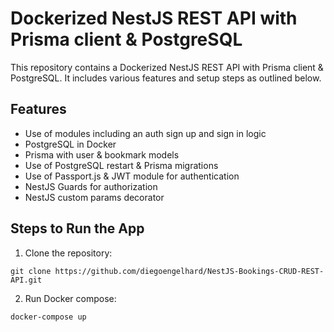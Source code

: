 # Dockerized NestJS REST API with Prisma client & PostgreSQL

This repository contains a Dockerized NestJS REST API with Prisma client & PostgreSQL. It includes various features and setup steps as outlined below.

## Features

- Use of modules including an auth sign up and sign in logic
- PostgreSQL in Docker
- Prisma with user & bookmark models
- Use of PostgreSQL restart & Prisma migrations
- Use of Passport.js & JWT module for authentication
- NestJS Guards for authorization
- NestJS custom params decorator

## Steps to Run the App

1. Clone the repository:
```
git clone https://github.com/diegoengelhard/NestJS-Bookings-CRUD-REST-API.git
```
2. Run Docker compose:
```
docker-compose up
```